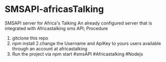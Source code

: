 # SMSAPI-africasTalking
SMSAPI server for Africa's Talking
An  already configured server that is integrated with Africastalking sms API;
Procedure
1. gitclone this repo
2. npm install
2.change the Username and ApiKey to yours users available through an account at africastalking
3. Run the project via npm start
#smsAPI
#Africastalking
#Nodejs
